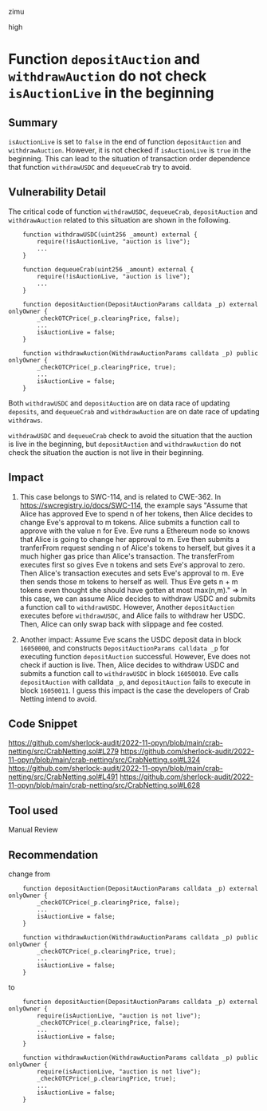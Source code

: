 zimu

high

# Function `depositAuction` and `withdrawAuction` do not check `isAuctionLive` in the beginning

## Summary
`isAuctionLive` is set to `false` in the end of function `depositAuction` and `withdrawAuction`. However, it is not checked if `isAuctionLive` is `true` in the beginning. This can lead to the situation of transaction order dependence that function `withdrawUSDC` and `dequeueCrab` try to avoid. 

## Vulnerability Detail
The critical code of  function `withdrawUSDC`, `dequeueCrab`, `depositAuction` and `withdrawAuction` related to this siituation are shown in the following.
```solidity
    function withdrawUSDC(uint256 _amount) external {
        require(!isAuctionLive, "auction is live");
        ...
    }

    function dequeueCrab(uint256 _amount) external {
        require(!isAuctionLive, "auction is live");
        ...
    }

    function depositAuction(DepositAuctionParams calldata _p) external onlyOwner {
        _checkOTCPrice(_p.clearingPrice, false);
        ...
        isAuctionLive = false;
    }

    function withdrawAuction(WithdrawAuctionParams calldata _p) public onlyOwner {
        _checkOTCPrice(_p.clearingPrice, true);
        ...
        isAuctionLive = false;
    }
```
Both `withdrawUSDC` and `depositAuction` are on data race of updating  `deposits`,  and  `dequeueCrab` and `withdrawAuction` are on date race of updating `withdraws`. 

`withdrawUSDC` and `dequeueCrab` check to avoid the situation that the auction is live in the beginning, but `depositAuction` and `withdrawAuction` do not check the situation the auction is not live in their beginning.

## Impact

1. This case belongs to SWC-114, and is related to CWE-362. In https://swcregistry.io/docs/SWC-114, the example says "Assume that Alice has approved Eve to spend n of her tokens, then Alice decides to change Eve's approval to m tokens. Alice submits a function call to approve with the value n for Eve. Eve runs a Ethereum node so knows that Alice is going to change her approval to m. Eve then submits a tranferFrom request sending n of Alice's tokens to herself, but gives it a much higher gas price than Alice's transaction. The transferFrom executes first so gives Eve n tokens and sets Eve's approval to zero. Then Alice's transaction executes and sets Eve's approval to m. Eve then sends those m tokens to herself as well. Thus Eve gets n + m tokens even thought she should have gotten at most max(n,m)."  => In this case, we can assume Alice decides to withdraw USDC and submits a function call to `withdrawUSDC`. However, Another `depositAuction` executes before `withdrawUSDC`, and Alice fails to withdraw her USDC. Then, Alice can only swap back with slippage and fee costed.

2. Another impact: Assume Eve scans the USDC deposit data in block `16050000`, and constructs `DepositAuctionParams calldata _p` for executing function `depositAuction` successful. However, Eve does not check if auction is live. Then, Alice decides to withdraw USDC and submits a function call to `withdrawUSDC` in block `16050010`. Eve calls `depositAuction` with calldata `_p`, and `depositAuction` fails to execute in block `16050011`.  I guess this impact is the case the developers of Crab Netting intend to avoid.

## Code Snippet
https://github.com/sherlock-audit/2022-11-opyn/blob/main/crab-netting/src/CrabNetting.sol#L279
https://github.com/sherlock-audit/2022-11-opyn/blob/main/crab-netting/src/CrabNetting.sol#L324
https://github.com/sherlock-audit/2022-11-opyn/blob/main/crab-netting/src/CrabNetting.sol#L491
https://github.com/sherlock-audit/2022-11-opyn/blob/main/crab-netting/src/CrabNetting.sol#L628

## Tool used
Manual Review

## Recommendation
change from 
```solidity
    function depositAuction(DepositAuctionParams calldata _p) external onlyOwner {
        _checkOTCPrice(_p.clearingPrice, false);
        ...
        isAuctionLive = false;
    }

    function withdrawAuction(WithdrawAuctionParams calldata _p) public onlyOwner {
        _checkOTCPrice(_p.clearingPrice, true);
        ...
        isAuctionLive = false;
    }
```
to
```solidity
    function depositAuction(DepositAuctionParams calldata _p) external onlyOwner {
        require(isAuctionLive, "auction is not live");
        _checkOTCPrice(_p.clearingPrice, false);
        ...
        isAuctionLive = false;
    }

    function withdrawAuction(WithdrawAuctionParams calldata _p) public onlyOwner {
        require(isAuctionLive, "auction is not live");
        _checkOTCPrice(_p.clearingPrice, true);
        ...
        isAuctionLive = false;
    }
```